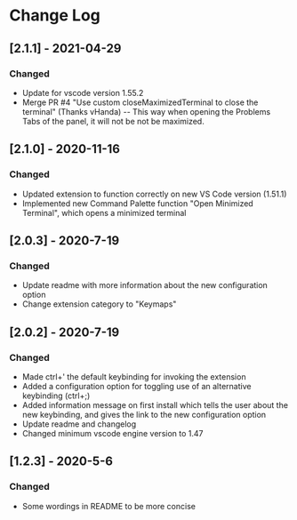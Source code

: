 # Change Log

## [2.1.1] - 2021-04-29
### Changed
- Update for vscode version 1.55.2
- Merge PR #4 "Use custom closeMaximizedTerminal to close the terminal" (Thanks vHanda)
-- This way when opening the Problems Tabs of the panel, it will not be not be maximized.

## [2.1.0] - 2020-11-16
### Changed
- Updated extension to function correctly on new VS Code version (1.51.1)
- Implemented new Command Palette function "Open Minimized Terminal", which opens a minimized terminal

## [2.0.3] - 2020-7-19
### Changed
- Update readme with more information about the new configuration option
- Change extension category to "Keymaps"

## [2.0.2] - 2020-7-19
### Changed
- Made ctrl+' the default keybinding for invoking the extension
- Added a configuration option for toggling use of an alternative keybinding (ctrl+;)
- Added information message on first install which tells the user about the new keybinding, and gives the link to the new configuration option
- Update readme and changelog
- Changed minimum vscode engine version to 1.47

## [1.2.3] - 2020-5-6
### Changed
- Some wordings in README to be more concise